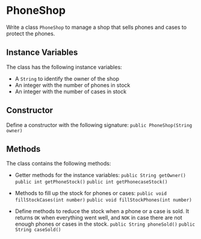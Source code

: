 # PhoneShop

Write a class `PhoneShop` to manage a shop that sells phones and cases to protect the phones.

## Instance Variables 

The class has the following instance variables:

- A `String` to identify the owner of the shop
- An integer with the number of phones in stock
- An integer with the number of cases in stock

## Constructor

Define a constructor with the following signature:
`public PhoneShop(String owner)`

## Methods

The class contains the following methods:

- Getter methods for the instance variables:
`public String getOwner()`
`public int getPhoneStock()`
`public int getPhonecaseStock()`

- Methods to fill up the stock for phones or cases:
`public void fillStockCases(int number)`
`public void fillStockPhones(int number)`

- Define methods to reduce the stock when a phone or a case is sold. It returns `OK` when everything went well, and `NOK` in case there are not enough phones or cases in the stock.
`public String phoneSold()`
`public String caseSold()`

